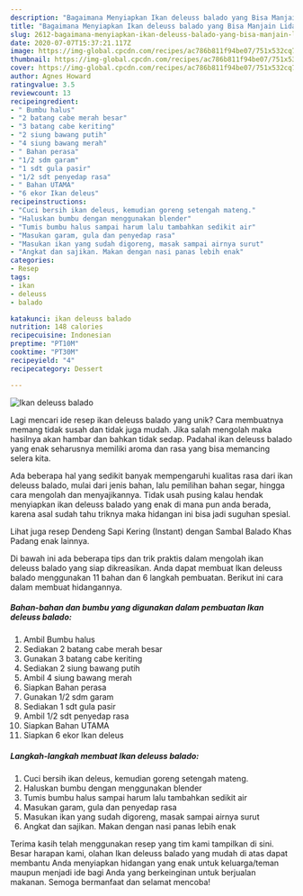 ```yaml
---
description: "Bagaimana Menyiapkan Ikan deleuss balado yang Bisa Manjain Lidah"
title: "Bagaimana Menyiapkan Ikan deleuss balado yang Bisa Manjain Lidah"
slug: 2612-bagaimana-menyiapkan-ikan-deleuss-balado-yang-bisa-manjain-lidah
date: 2020-07-07T15:37:21.117Z
image: https://img-global.cpcdn.com/recipes/ac786b811f94be07/751x532cq70/ikan-deleuss-balado-foto-resep-utama.jpg
thumbnail: https://img-global.cpcdn.com/recipes/ac786b811f94be07/751x532cq70/ikan-deleuss-balado-foto-resep-utama.jpg
cover: https://img-global.cpcdn.com/recipes/ac786b811f94be07/751x532cq70/ikan-deleuss-balado-foto-resep-utama.jpg
author: Agnes Howard
ratingvalue: 3.5
reviewcount: 13
recipeingredient:
- " Bumbu halus"
- "2 batang cabe merah besar"
- "3 batang cabe keriting"
- "2 siung bawang putih"
- "4 siung bawang merah"
- " Bahan perasa"
- "1/2 sdm garam"
- "1 sdt gula pasir"
- "1/2 sdt penyedap rasa"
- " Bahan UTAMA"
- "6 ekor Ikan deleus"
recipeinstructions:
- "Cuci bersih ikan deleus, kemudian goreng setengah mateng."
- "Haluskan bumbu dengan menggunakan blender"
- "Tumis bumbu halus sampai harum lalu tambahkan sedikit air"
- "Masukan garam, gula dan penyedap rasa"
- "Masukan ikan yang sudah digoreng, masak sampai airnya surut"
- "Angkat dan sajikan. Makan dengan nasi panas lebih enak"
categories:
- Resep
tags:
- ikan
- deleuss
- balado

katakunci: ikan deleuss balado 
nutrition: 148 calories
recipecuisine: Indonesian
preptime: "PT10M"
cooktime: "PT30M"
recipeyield: "4"
recipecategory: Dessert

---
```



![Ikan deleuss balado](https://img-global.cpcdn.com/recipes/ac786b811f94be07/751x532cq70/ikan-deleuss-balado-foto-resep-utama.jpg)

Lagi mencari ide resep ikan deleuss balado yang unik? Cara membuatnya memang tidak susah dan tidak juga mudah. Jika salah mengolah maka hasilnya akan hambar dan bahkan tidak sedap. Padahal ikan deleuss balado yang enak seharusnya memiliki aroma dan rasa yang bisa memancing selera kita.

Ada beberapa hal yang sedikit banyak mempengaruhi kualitas rasa dari ikan deleuss balado, mulai dari jenis bahan, lalu pemilihan bahan segar, hingga cara mengolah dan menyajikannya. Tidak usah pusing kalau hendak menyiapkan ikan deleuss balado yang enak di mana pun anda berada, karena asal sudah tahu triknya maka hidangan ini bisa jadi suguhan spesial.

Lihat juga resep Dendeng Sapi Kering (Instant) dengan Sambal Balado Khas Padang enak lainnya.


Di bawah ini ada beberapa tips dan trik praktis dalam mengolah ikan deleuss balado yang siap dikreasikan. Anda dapat membuat Ikan deleuss balado menggunakan 11 bahan dan 6 langkah pembuatan. Berikut ini cara dalam membuat hidangannya.

<!--inarticleads1-->

##### Bahan-bahan dan bumbu yang digunakan dalam pembuatan Ikan deleuss balado:

1. Ambil  Bumbu halus
1. Sediakan 2 batang cabe merah besar
1. Gunakan 3 batang cabe keriting
1. Sediakan 2 siung bawang putih
1. Ambil 4 siung bawang merah
1. Siapkan  Bahan perasa
1. Gunakan 1/2 sdm garam
1. Sediakan 1 sdt gula pasir
1. Ambil 1/2 sdt penyedap rasa
1. Siapkan  Bahan UTAMA
1. Siapkan 6 ekor Ikan deleus




<!--inarticleads2-->

##### Langkah-langkah membuat Ikan deleuss balado:

1. Cuci bersih ikan deleus, kemudian goreng setengah mateng.
1. Haluskan bumbu dengan menggunakan blender
1. Tumis bumbu halus sampai harum lalu tambahkan sedikit air
1. Masukan garam, gula dan penyedap rasa
1. Masukan ikan yang sudah digoreng, masak sampai airnya surut
1. Angkat dan sajikan. Makan dengan nasi panas lebih enak




Terima kasih telah menggunakan resep yang tim kami tampilkan di sini. Besar harapan kami, olahan Ikan deleuss balado yang mudah di atas dapat membantu Anda menyiapkan hidangan yang enak untuk keluarga/teman maupun menjadi ide bagi Anda yang berkeinginan untuk berjualan makanan. Semoga bermanfaat dan selamat mencoba!
